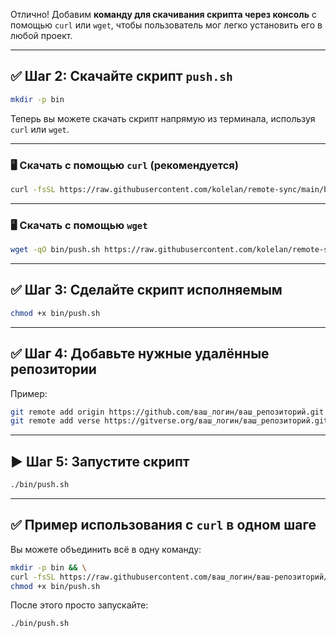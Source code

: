 Отлично! Добавим **команду для скачивания скрипта через консоль** с помощью `curl` или `wget`, чтобы пользователь мог легко установить его в любой проект.

---

## ✅ Шаг 2: Скачайте скрипт `push.sh`

```bash
mkdir -p bin
```

Теперь вы можете скачать скрипт напрямую из терминала, используя `curl` или `wget`.

---

### 🖥️ Скачать с помощью `curl` (рекомендуется)

```bash
curl -fsSL https://raw.githubusercontent.com/kolelan/remote-sync/main/bin/push.sh > bin/push.sh
```

---

### 🖥️ Скачать с помощью `wget`

```bash
wget -qO bin/push.sh https://raw.githubusercontent.com/kolelan/remote-sync/main/bin/push.sh
```

---

## ✅ Шаг 3: Сделайте скрипт исполняемым

```bash
chmod +x bin/push.sh
```

---

## ✅ Шаг 4: Добавьте нужные удалённые репозитории

Пример:

```bash
git remote add origin https://github.com/ваш_логин/ваш_репозиторий.git
git remote add verse https://gitverse.org/ваш_логин/ваш_репозиторий.git
```

---

## ▶️ Шаг 5: Запустите скрипт

```bash
./bin/push.sh
```

---

## ✅ Пример использования с `curl` в одном шаге

Вы можете объединить всё в одну команду:

```bash
mkdir -p bin && \
curl -fsSL https://raw.githubusercontent.com/ваш_логин/ваш-репозиторий/main/bin/push.sh > bin/push.sh && \
chmod +x bin/push.sh
```

После этого просто запускайте:

```bash
./bin/push.sh
```
